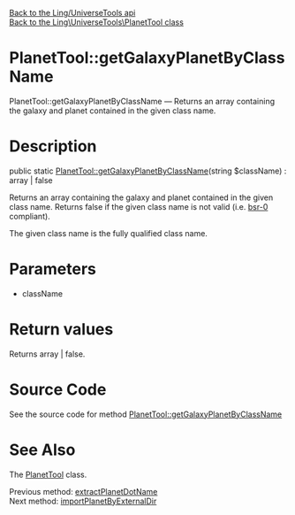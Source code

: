 [Back to the Ling/UniverseTools api](https://github.com/lingtalfi/UniverseTools/blob/master/doc/api/Ling/UniverseTools.md)<br>
[Back to the Ling\UniverseTools\PlanetTool class](https://github.com/lingtalfi/UniverseTools/blob/master/doc/api/Ling/UniverseTools/PlanetTool.md)


PlanetTool::getGalaxyPlanetByClassName
================



PlanetTool::getGalaxyPlanetByClassName — Returns an array containing the galaxy and planet contained in the given class name.




Description
================


public static [PlanetTool::getGalaxyPlanetByClassName](https://github.com/lingtalfi/UniverseTools/blob/master/doc/api/Ling/UniverseTools/PlanetTool/getGalaxyPlanetByClassName.md)(string $className) : array | false




Returns an array containing the galaxy and planet contained in the given class name.
Returns false if the given class name is not valid (i.e. [bsr-0](https://github.com/lingtalfi/BumbleBee/blob/master/Autoload/convention.bsr0.eng.md) compliant).

The given class name is the fully qualified class name.




Parameters
================


- className

    


Return values
================

Returns array | false.








Source Code
===========
See the source code for method [PlanetTool::getGalaxyPlanetByClassName](https://github.com/lingtalfi/UniverseTools/blob/master/PlanetTool.php#L283-L293)


See Also
================

The [PlanetTool](https://github.com/lingtalfi/UniverseTools/blob/master/doc/api/Ling/UniverseTools/PlanetTool.md) class.

Previous method: [extractPlanetDotName](https://github.com/lingtalfi/UniverseTools/blob/master/doc/api/Ling/UniverseTools/PlanetTool/extractPlanetDotName.md)<br>Next method: [importPlanetByExternalDir](https://github.com/lingtalfi/UniverseTools/blob/master/doc/api/Ling/UniverseTools/PlanetTool/importPlanetByExternalDir.md)<br>

